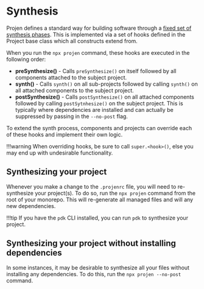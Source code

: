 # Synthesis

Projen defines a standard way for building software through a [fixed set of synthesis phases](https://github.com/projen/projen/blob/main/src/project.ts#L564). This is implemented via a set of hooks defined in the Project base class which all constructs extend from.

When you run the `npx projen` command, these hooks are executed in the following order:

- **preSynthesize()** - Calls `preSynthesize()` on itself followed by all components attached to the subject project.
- **synth()** - Calls `synth()` on all sub-projects followed by calling `synth()` on all attached components to the subject project.
- **postSynthesize()** - Calls `postSynthesize()` on all attached components followed by calling `postSytnhesize()` on the subject project. This is typically where dependencies are installed and can actually be suppressed by passing in the `--no-post` flag.

To extend the synth process, components and projects can override each of these hooks and implement their own logic.

!!!warning
    When overriding hooks, be sure to call `super.<hook>()`, else you may end up with undesirable functionality.

## Synthesizing your project

Whenever you make a change to the `.projenrc` file, you will need to re-synthesize your project(s). To do so, run the `npx projen` command from the root of your monorepo. This will re-generate all managed files and will any new dependencies.

!!!tip
    If you have the `pdk` CLI installed, you can run `pdk` to synthesize your project.

## Synthesizing your project without installing dependencies

In some instances, it may be desirable to synthesize all your files without installing any dependencies.
To do this, run the `npx projen --no-post` command.
